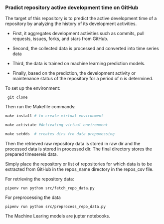 ### Pradict repository active development time on GitHub

The target of this repository is to predict the active development time of a repository by analyzing the history of its development activities.

- First, it aggregates development activities such as commits, pull requests, issues, forks, and stars from GitHub.

- Second, the collected data is processed and converted into time series data

- Third, the data is trained on machine learning prediction models.

- Finally, based on the prediction, the development activity or maintenance status of the repository for a period of n is determined.

To set up the environment:

```git
 git clone
```

Then run the Makefile commands:

```makefile
make install # to create virtual environment

make activiate #Activating virtual environment

make setdds  # creates dirs fro data prepoxessing
```

Then the retrieved raw repository data is stored in raw dir and the processed data is stored in processed dir. The final directory stores the prepared timesereis data.

Simply place the repository or list of repositories for which data is to be extracted from GitHub in the repos_name directory in the repos_csv file.

For retrieving the repository data:

```
pipenv run python src/fetch_repo_data.py
```

For preprocessing the data

```
pipenv run python src/preprocess_repo_data.py
```

The Machine Learing models are jupter notebooks.
